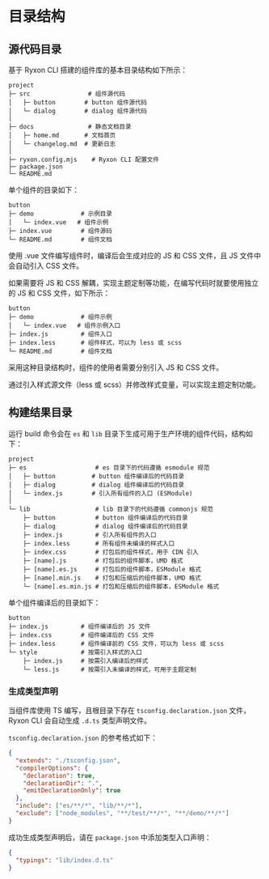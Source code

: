 # 目录结构

## 源代码目录

基于 Ryxon CLI 搭建的组件库的基本目录结构如下所示：

```
project
├─ src                # 组件源代码
│   ├─ button        # button 组件源代码
│   └─ dialog        # dialog 组件源代码
│
├─ docs               # 静态文档目录
│   ├─ home.md       # 文档首页
│   └─ changelog.md  # 更新日志
│
├─ ryxon.config.mjs    # Ryxon CLI 配置文件
├─ package.json
└─ README.md
```

单个组件的目录如下：

```
button
├─ demo             # 示例目录
│   └─ index.vue   # 组件示例
├─ index.vue        # 组件源码
└─ README.md        # 组件文档
```

使用 .vue 文件编写组件时，编译后会生成对应的 JS 和 CSS 文件，且 JS 文件中会自动引入 CSS 文件。

如果需要将 JS 和 CSS 解耦，实现主题定制等功能，在编写代码时就要使用独立的 JS 和 CSS 文件，如下所示：

```
button
├─ demo             # 组件示例
│   └─ index.vue   # 组件示例入口
├─ index.js         # 组件入口
├─ index.less       # 组件样式，可以为 less 或 scss
└─ README.md        # 组件文档
```

采用这种目录结构时，组件的使用者需要分别引入 JS 和 CSS 文件。

通过引入样式源文件（less 或 scss）并修改样式变量，可以实现主题定制功能。

## 构建结果目录

运行 build 命令会在 `es` 和 `lib` 目录下生成可用于生产环境的组件代码，结构如下：

```
project
├─ es                   # es 目录下的代码遵循 esmodule 规范
│   ├─ button          # button 组件编译后的代码目录
│   ├─ dialog          # dialog 组件编译后的代码目录
│   └─ index.js        # 引入所有组件的入口 (ESModule)
│
└─ lib                  # lib 目录下的代码遵循 commonjs 规范
    ├─ button           # button 组件编译后的代码目录
    ├─ dialog           # dialog 组件编译后的代码目录
    ├─ index.js         # 引入所有组件的入口
    ├─ index.less       # 所有组件未编译的样式入口
    ├─ index.css        # 打包后的组件样式，用于 CDN 引入
    ├─ [name].js        # 打包后的组件脚本，UMD 格式
    ├─ [name].es.js     # 打包后的组件脚本，ESModule 格式
    ├─ [name].min.js    # 打包和压缩后的组件脚本，UMD 格式
    └─ [name].es.min.js # 打包和压缩后的组件脚本，ESModule 格式
```

单个组件编译后的目录如下：

```
button
├─ index.js         # 组件编译后的 JS 文件
├─ index.css        # 组件编译后的 CSS 文件
├─ index.less       # 组件编译前的 CSS 文件，可以为 less 或 scss
└─ style            # 按需引入样式的入口
    ├─ index.js     # 按需引入编译后的样式
    └─ less.js      # 按需引入未编译的样式，可用于主题定制
```

### 生成类型声明

当组件库使用 TS 编写，且根目录下存在 `tsconfig.declaration.json` 文件，Ryxon CLI 会自动生成 `.d.ts` 类型声明文件。

`tsconfig.declaration.json` 的参考格式如下：

```json
{
  "extends": "./tsconfig.json",
  "compilerOptions": {
    "declaration": true,
    "declarationDir": ".",
    "emitDeclarationOnly": true
  },
  "include": ["es/**/*", "lib/**/*"],
  "exclude": ["node_modules", "**/test/**/*", "**/demo/**/*"]
}
```

成功生成类型声明后，请在 `package.json` 中添加类型入口声明：

```json
{
  "typings": "lib/index.d.ts"
}
```

